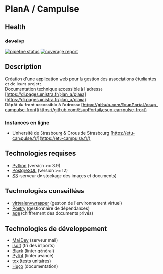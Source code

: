 # PlanA / Campulse

## Health

### develop

[![pipeline status](https://git.unistra.fr/di/plan_a/plana/badges/develop/pipeline.svg)](https://git.unistra.fr/di/plan_a/plana/-/commits/develop)
[![coverage report](https://git.unistra.fr/di/plan_a/plana/badges/develop/coverage.svg)](https://git.unistra.fr/di/plan_a/plana/-/commits/develop)

## Description

Création d'une application web pour la gestion des associations étudiantes et de leurs projets.  
Documentation technique accessible à l'adresse [https://di.pages.unistra.fr/plan_a/plana](https://di.pages.unistra.fr/plan_a/plana)  
Dépôt du front accessible à l'adresse [https://github.com/EsupPortail/esup-campulse-front](https://github.com/EsupPortail/esup-campulse-front)

### Instances en ligne

- Université de Strasbourg & Crous de Strasbourg [https://etu-campulse.fr/](https://etu-campulse.fr/)

## Technologies requises

- [Python](https://www.python.org/) (version >= 3.9)
- [PostgreSQL](https://www.postgresql.org/) (version >= 12)
- [S3](https://aws.amazon.com/fr/s3/) (serveur de stockage des images et documents)

## Technologies conseillées

- [virtualenvwrapper](https://virtualenvwrapper.readthedocs.io/en/latest/) (gestion de l'environnement virtuel)
- [Poetry](https://python-poetry.org/) (gestionnaire de dépendances)
- [age](https://github.com/FiloSottile/age) (chiffrement des documents privés)

## Technologies de développement

- [MailDev](https://github.com/maildev/maildev) (serveur mail)
- [isort](https://github.com/pycqa/isort) (tri des imports)
- [Black](https://github.com/psf/black) (linter général)
- [Pylint](https://github.com/pylint-dev/pylint) (linter avancé)
- [tox](https://github.com/tox-dev/tox) (tests unitaires)
- [Hugo](https://github.com/gohugoio/hugo) (documentation)
